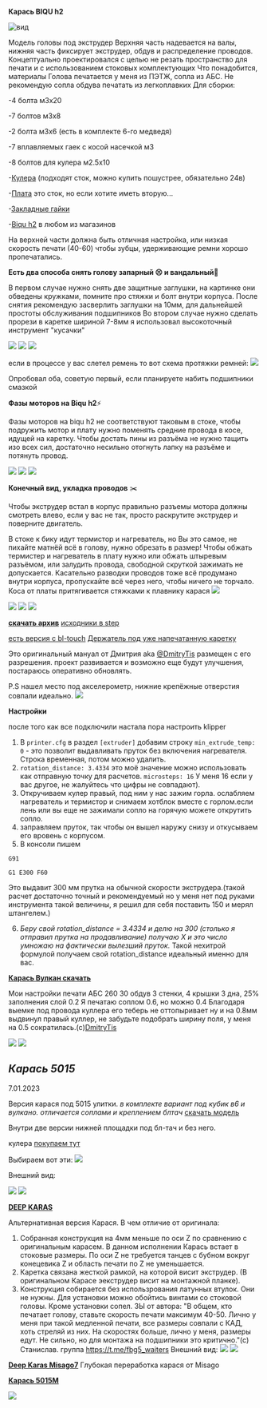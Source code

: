 **Карась BIQU h2**

 ![вид](front.jpg)

Модель головы под экструдер
Верхняя часть надевается на валы, нижняя часть фиксирует экструдер, обдув и распределение проводов.
Концептуально проектировался с целью не резать пространство для печати и с использованием стоковых комплектующих
Что понадобится, материалы
Голова печатается у меня из ПЭТЖ, сопла из АБС. Не рекомендую сопла обдува печатать из легкоплавких
Для сборки:

-4 болта м3х20

-7 болтов м3х8

-2 болта м3х6 (есть в комплекте 6-го медведя)

-7 вплавляемых гаек с косой насечкой м3 

-8 болтов для кулера м2.5х10

-[Кулера](https://alii.pub/6iebxh) (подходят сток, можно купить пошустрее, обязательно 24в)


-[Плата](https://alii.pub/6iec00) это сток, но если хотите иметь вторую...


-[Закладные гайки](https://alii.pub/6iec1k)

-[Biqu h2](https://alii.pub/6iec2j) в любом из магазинов

На верхней части должна быть отличная настройка, или низкая скорость печати (40-60) чтобы зубцы, удерживающие ремни хорошо пропечатались.

**Есть два способа снять голову
запарный 😣 и вандальный🤯**

В первом случае нужно снять две защитные заглушки, на картинке они обведены кружками, помните про стяжки и болт внутри корпуса. После снятия рекомендую засверлить заглушки на 10мм, для дальнейшей простоты обслуживания подшипников
Во втором случае нужно сделать прорези в каретке шириной 7-8мм я использовал высокоточный инструмент "кусачки"

![](1.jpg)
![](2.jpg)
![](3.jpg)

если в процессе у вас слетел ремень то вот схема протяжки ремней:
![](belts.jpg)

Опробовал оба, советую первый, если планируете набить подшипники смазкой

**Фазы моторов на Biqu h2**⚡️

Фазы моторов на biqu h2 не соответствуют таковым в стоке, чтобы подружить мотор и плату нужно поменять средние провода в косе, идущей на каретку.
Чтобы достать пины из разъёма не нужно тащить изо всех сил,  достаточно несильно отогнуть лапку на разъёме и потянуть провод.

![](cheme.jpg)
![](cheme2.jpg)
![](cheme3.jpg)

**Конечный вид, укладка проводов** ✂️

Чтобы экструдер встал в корпус правильно разъемы мотора должны смотреть влево, если у вас не так, просто раскрутите экструдер  и поверните двигатель.

В стоке к бику идут термистор и нагреватель, но Вы это самое, не пихайте матнёй всё в голову, нужно обрезать в размер!
Чтобы обжать термистер и нагреватель в плату нужно или обжать штыревым разъёмом, или залудить провода, свободной скруткой зажимать не допускается.
Касательно разводки проводов тоже всё продумано внутри корпуса, пропускайте всё через него, чтобы ничего не торчало.
Коса от платы притягивается стяжками к плавнику карася
![](cheme4.jpg)

![](itog1.jpg)
![](itog2.jpg)
![](itog3.jpg)


[**скачать архив**](karas.zip)           [исходники в step](Karas_stp.7z)

[есть версия с  bl-touch](Karas_niz_bltouch.stl)
[Держатель под уже напечатанную каретку](BLTouch_holder.stl)

Это оригинальный мануал от Дмитрия aka [@DmitryTis](https://t.me/DmitryTis) размещен с его разрешения. 
проект развивается и возможно еще будут улучшения, постараюсь оперативно обновлять.

P.S нашел место под акселерометр, нижние крепёжные отверстия совпали идеально.
![](adxl_mount.jpg)

**Настройки**

после того как все подключили настала пора настроить klipper
1. В `printer.cfg` в раздел `[extruder]` добавим строку `min_extrude_temp: 0`  - это позволит выдавливать пруток без включения нагревателя. Строка временная, потом можно удалить.
2. `rotation_distance: 3.4334` это моё значение можно использовать как отправную точку для расчетов. `microsteps: 16` У меня 16  если у вас другое, не жалуйтесь что цифры не совпадают).
3. Откручиваем кулер правый, под ним у нас зажим горла. ослабляем нагреватель и термистор  и снимаем хотблок вместе с горлом.если лень или вы еще не зажимали сопло на горячую можете открутить сопло.
4. заправляем пруток, так чтобы он вышел наружу снизу и откусываем его вровень с корпусом.
5. В консоли пишем 
```
G91

G1 E300 F60
```
Это выдавит 300 мм прутка на обычной скорости экструдера.(такой расчет достаточно точный и рекомендуемый но у меня нет под руками инструмента такой величины, я решил для себя поставить 150 и мерял штангелем.)

6. *Беру свой rotation_distance = 3.4334 и делю на 300 (столько я отправил прутка на продавливание) 
получаю Х и это число умножаю на фактически вылезший пруток.* Такой нехитрой формулой получаем свой rotation_distance идеальный именно для вас. 

[**Карась Вулкан скачать**](volcano.zip)

Мои настройки печати АБС 260 30 обдув
3 стенки, 4 крышки 3 дна, 25% заполнения слой 0.2
Я печатаю соплом 0.6, но можно 0.4
Благодаря выемке под провода куллера его теберь не оттопыривает ну и на 0.8мм выдвинул правый куллер, не забудьте подобрать ширину поля, у меня на 0.5 сократилась.(c)[DmitryTis](https://t.me/DmitryTis)


![](volcano%20left.jpg)
![](volcano.jpg)

*<h2>**Карась 5015**</h2>* 7.01.2023

Версия карася под 5015 улитки. 
*в комплекте вариант под кубик в6 и вулкано. отличается соплами и креплением блтач*
[скачать модель](5015.zip) 


Внутри две версии нижней площадки под бл-тач и без него.

кулера [покупаем тут](https://alii.pub/6jb3cy)

Выбираем вот эти:
![](cooler.jpg)

Внешний вид:

![](21.jpg)
![](22.jpg)

[**DEEP KARAS**](Deep__Karas.zip)

Альтернативная версия Карася. В чем отличие от оригинала:

1. Собранная конструкция на 4мм меньше по оси Z по сравнению с оригинальным карасем. В данном исполнении Карась встает в стоковые размеры. По оси Z не требуется танцев с бубном вокруг конецевика Z и область печати по Z не уменьшается.
2. Каретка связана жесткой рамкой, на которой висит экструдер. (В оригинальном Карасе эекструдер висит на монтажной планке).
3. Конструкция собирается без использрования латунных втулок. Они не нужны. Для установки можно обойтись винтами со стоковой головы. Кроме установки сопел.
   ЗЫ от автора: "В общем, кто печатает голову, ставьте скорость печати максимум 40-50. Лично у меня при такой медленной печати, все размеры совпали с КАД, хоть стреляй из них. На скоростях больше, лично у меня, размеры едут. Не сильно, но для монтажа на подшипники это критично."(с) Станислав. группа https://t.me/fbg5_waiters
   Внешний вид:
   ![](Deep__Karas.jpg)
   ![](Deep__Karas2.jpg)

[**Deep Karas Misago7**](https://github.com/Ryoko/DeepKarasR) Глубокая переработка карася от Misago

[**Карась 5015М**](https://github.com/Ryoko/Karas5015M)

![](5015m.jpg)